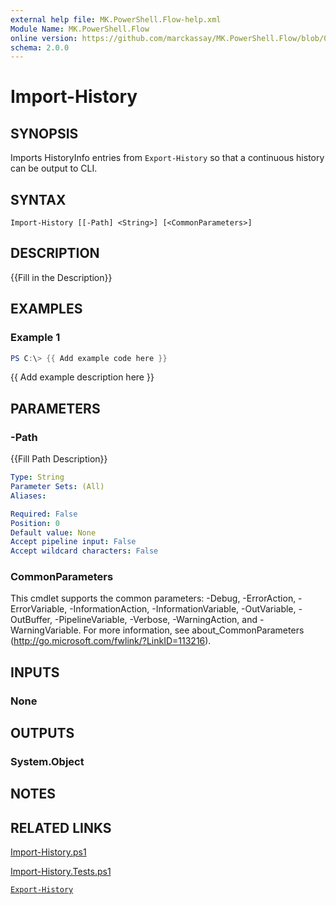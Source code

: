 ```yaml
---
external help file: MK.PowerShell.Flow-help.xml
Module Name: MK.PowerShell.Flow
online version: https://github.com/marckassay/MK.PowerShell.Flow/blob/0.0.1/docs/Import-History.md
schema: 2.0.0
---
```


# Import-History

## SYNOPSIS
Imports HistoryInfo entries from `Export-History` so that a continuous history can be output to CLI.

## SYNTAX

```
Import-History [[-Path] <String>] [<CommonParameters>]
```

## DESCRIPTION
{{Fill in the Description}}

## EXAMPLES

### Example 1
```powershell
PS C:\> {{ Add example code here }}
```

{{ Add example description here }}

## PARAMETERS

### -Path
{{Fill Path Description}}

```yaml
Type: String
Parameter Sets: (All)
Aliases:

Required: False
Position: 0
Default value: None
Accept pipeline input: False
Accept wildcard characters: False
```

### CommonParameters
This cmdlet supports the common parameters: -Debug, -ErrorAction, -ErrorVariable, -InformationAction, -InformationVariable, -OutVariable, -OutBuffer, -PipelineVariable, -Verbose, -WarningAction, and -WarningVariable. For more information, see about_CommonParameters (http://go.microsoft.com/fwlink/?LinkID=113216).

## INPUTS

### None

## OUTPUTS

### System.Object

## NOTES

## RELATED LINKS

[Import-History.ps1](https://github.com/marckassay/MK.PowerShell.Flow/blob/0.0.1/src/history/Import-History.ps1)

[Import-History.Tests.ps1](https://github.com/marckassay/MK.PowerShell.Flow/blob/0.0.1/test/history/Import-History.Tests.ps1)

[`Export-History`](https://github.com/marckassay/MK.PowerShell.Flow/blob/0.0.1/docs/Export-History.md)
